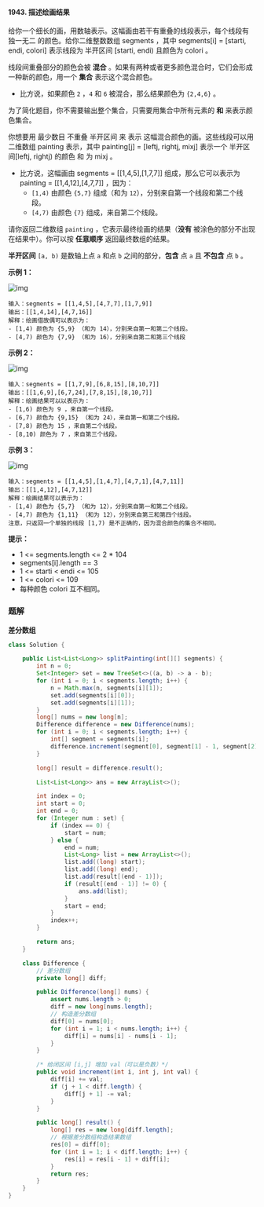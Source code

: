 #### 1943. 描述绘画结果

给你一个细长的画，用数轴表示。这幅画由若干有重叠的线段表示，每个线段有 独一无二 的颜色。给你二维整数数组 segments ，其中 segments[i] = [starti, endi, colori] 表示线段为 半开区间 [starti, endi) 且颜色为 colori 。

线段间重叠部分的颜色会被 **混合** 。如果有两种或者更多颜色混合时，它们会形成一种新的颜色，用一个 **集合** 表示这个混合颜色。

* 比方说，如果颜色 `2` ，`4` 和 `6` 被混合，那么结果颜色为 `{2,4,6}` 。

为了简化题目，你不需要输出整个集合，只需要用集合中所有元素的 **和** 来表示颜色集合。

你想要用 最少数目 不重叠 半开区间 来 表示 这幅混合颜色的画。这些线段可以用二维数组 painting 表示，其中 painting[j] = [leftj, rightj, mixj] 表示一个 半开区间[leftj, rightj) 的颜色 和 为 mixj 。

* 比方说，这幅画由 segments = [[1,4,5],[1,7,7]] 组成，那么它可以表示为 painting = [[1,4,12],[4,7,7]] ，因为：
  * `[1,4)` 由颜色 `{5,7}` 组成（和为 `12`），分别来自第一个线段和第二个线段。
  * `[4,7)` 由颜色 `{7}` 组成，来自第二个线段。

请你返回二维数组 `painting` ，它表示最终绘画的结果（**没有** 被涂色的部分不出现在结果中）。你可以按 **任意顺序** 返回最终数组的结果。

**半开区间** `[a, b)` 是数轴上点 `a` 和点 `b` 之间的部分，**包含** 点 `a` 且 **不包含** 点 `b` 。

**示例 1：**

![img](http://gitlab.wsh-study.com/xp-study/LeeteCode/-/blob/master/前缀和与差分数组/images/描述绘画结果/1.jpg)

```shell
输入：segments = [[1,4,5],[4,7,7],[1,7,9]]
输出：[[1,4,14],[4,7,16]]
解释：绘画借故偶可以表示为：
- [1,4) 颜色为 {5,9} （和为 14），分别来自第一和第二个线段。
- [4,7) 颜色为 {7,9} （和为 16），分别来自第二和第三个线段
```

**示例 2：**

![img](http://gitlab.wsh-study.com/xp-study/LeeteCode/-/blob/master/前缀和与差分数组/images/描述绘画结果/2.jpg)

```shell
输入：segments = [[1,7,9],[6,8,15],[8,10,7]]
输出：[[1,6,9],[6,7,24],[7,8,15],[8,10,7]]
解释：绘画结果可以以表示为：
- [1,6) 颜色为 9 ，来自第一个线段。
- [6,7) 颜色为 {9,15} （和为 24），来自第一和第二个线段。
- [7,8) 颜色为 15 ，来自第二个线段。
- [8,10) 颜色为 7 ，来自第三个线段。
```

**示例 3：**

![img](http://gitlab.wsh-study.com/xp-study/LeeteCode/-/blob/master/前缀和与差分数组/images/描述绘画结果/3.jpg)

```shell
输入：segments = [[1,4,5],[1,4,7],[4,7,1],[4,7,11]]
输出：[[1,4,12],[4,7,12]]
解释：绘画结果可以表示为：
- [1,4) 颜色为 {5,7} （和为 12），分别来自第一和第二个线段。
- [4,7) 颜色为 {1,11} （和为 12），分别来自第三和第四个线段。
注意，只返回一个单独的线段 [1,7) 是不正确的，因为混合颜色的集合不相同。
```

**提示：**

* 1 <= segments.length <= 2 * 104
* segments[i].length == 3
* 1 <= starti < endi <= 105
* 1 <= colori <= 109
* 每种颜色 colori 互不相同。

### 题解

**差分数组**

```java
class Solution {

    public List<List<Long>> splitPainting(int[][] segments) {
        int n = 0;
        Set<Integer> set = new TreeSet<>((a, b) -> a - b);
        for (int i = 0; i < segments.length; i++) {
            n = Math.max(n, segments[i][1]);
            set.add(segments[i][0]);
            set.add(segments[i][1]);
        }
        long[] nums = new long[n];
        Difference difference = new Difference(nums);
        for (int i = 0; i < segments.length; i++) {
            int[] segment = segments[i];
            difference.increment(segment[0], segment[1] - 1, segment[2]);
        }

        long[] result = difference.result();

        List<List<Long>> ans = new ArrayList<>();

        int index = 0;
        int start = 0;
        int end = 0;
        for (Integer num : set) {
            if (index == 0) {
                start = num;
            } else {
                end = num;
                List<Long> list = new ArrayList<>();
                list.add((long) start);
                list.add((long) end);
                list.add(result[(end - 1)]);
                if (result[(end - 1)] != 0) {
                    ans.add(list);
                }
                start = end;
            }
            index++;
        }

        return ans;
    }

    class Difference {
        // 差分数组
        private long[] diff;

        public Difference(long[] nums) {
            assert nums.length > 0;
            diff = new long[nums.length];
            // 构造差分数组
            diff[0] = nums[0];
            for (int i = 1; i < nums.length; i++) {
                diff[i] = nums[i] - nums[i - 1];
            }
        }

        /* 给闭区间 [i,j] 增加 val（可以是负数）*/
        public void increment(int i, int j, int val) {
            diff[i] += val;
            if (j + 1 < diff.length) {
                diff[j + 1] -= val;
            }
        }

        public long[] result() {
            long[] res = new long[diff.length];
            // 根据差分数组构造结果数组
            res[0] = diff[0];
            for (int i = 1; i < diff.length; i++) {
                res[i] = res[i - 1] + diff[i];
            }
            return res;
        }
    }
}
```

